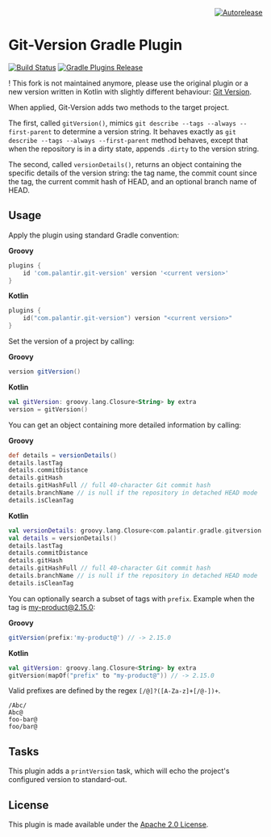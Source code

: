 <p align="right">
<a href="https://autorelease.general.dmz.palantir.tech/palantir/gradle-git-version"><img src="https://img.shields.io/badge/Perform%20an-Autorelease-success.svg" alt="Autorelease"></a>
</p>

Git-Version Gradle Plugin
=========================
[![Build Status](https://circleci.com/gh/palantir/gradle-git-version.svg?style=shield)](https://circleci.com/gh/palantir/gradle-git-version)
[![Gradle Plugins Release](https://img.shields.io/github/release/palantir/gradle-git-version.svg)](https://plugins.gradle.org/plugin/com.palantir.git-version)

! This fork is not maintained anymore, please use the original plugin or a new version written in Kotlin with slightly different behaviour: [Git Version](https://bitfunk.github.io/gradle-plugins/plugins/tool/git-version/).

When applied, Git-Version adds two methods to the target project.

The first, called `gitVersion()`, mimics `git describe --tags --always --first-parent` to determine a version string.
It behaves exactly as `git describe --tags --always --first-parent` method behaves, except that when the repository is
in a dirty state, appends `.dirty` to the version string.

The second, called `versionDetails()`, returns an object containing the specific details of the version string:
the tag name, the commit count since the tag, the current commit hash of HEAD, and an optional branch name of HEAD.

Usage
-----
Apply the plugin using standard Gradle convention:

**Groovy**
```groovy
plugins {
    id 'com.palantir.git-version' version '<current version>'
}
```

**Kotlin**
```kotlin
plugins {
    id("com.palantir.git-version") version "<current version>"
}
```

Set the version of a project by calling:

**Groovy**
```groovy
version gitVersion()
```

**Kotlin**
```kotlin
val gitVersion: groovy.lang.Closure<String> by extra
version = gitVersion()
```

You can get an object containing more detailed information by calling:

**Groovy**
```groovy
def details = versionDetails()
details.lastTag
details.commitDistance
details.gitHash
details.gitHashFull // full 40-character Git commit hash
details.branchName // is null if the repository in detached HEAD mode
details.isCleanTag
```

**Kotlin**
```kotlin
val versionDetails: groovy.lang.Closure<com.palantir.gradle.gitversion.VersionDetails> by extra
val details = versionDetails()
details.lastTag
details.commitDistance
details.gitHash
details.gitHashFull // full 40-character Git commit hash
details.branchName // is null if the repository in detached HEAD mode
details.isCleanTag
```

You can optionally search a subset of tags with `prefix`. Example when the tag is my-product@2.15.0:

**Groovy**
```groovy
gitVersion(prefix:'my-product@') // -> 2.15.0
```

**Kotlin**
```kotlin
val gitVersion: groovy.lang.Closure<String> by extra
gitVersion(mapOf("prefix" to "my-product@")) // -> 2.15.0
```

Valid prefixes are defined by the regex `[/@]?([A-Za-z]+[/@-])+`.
```
/Abc/
Abc@
foo-bar@
foo/bar@
```

Tasks
-----
This plugin adds a `printVersion` task, which will echo the project's configured version
to standard-out.

License
-------
This plugin is made available under the [Apache 2.0 License](http://www.apache.org/licenses/LICENSE-2.0).
